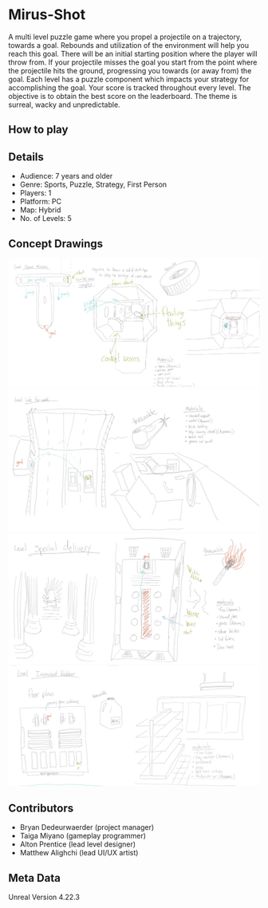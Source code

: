 # Mirus-Shot
A multi level puzzle game where you propel a projectile on a trajectory, towards a goal. Rebounds and utilization of the environment will help you reach this goal.
There will be an initial starting position where the player will throw from.
If your projectile misses the goal you start from the point where the projectile hits the ground, progressing you towards (or away from) the goal.
Each level has a puzzle component which impacts your strategy for accomplishing the goal. Your score is tracked throughout every level. The objective is to obtain the best score on the leaderboard.
The theme is surreal, wacky and unpredictable.

## How to play

## Details

- Audience: 7 years and older  
- Genre: Sports, Puzzle, Strategy, First Person  
- Players: 1  
- Platform: PC
- Map: Hybrid  
- No. of Levels: 5

## Concept Drawings
![Alt](images/space-level.jpg)
![Alt](images/late-to-work-level.jpg)
![Alt](images/special-delivery-level.jpg)
![Alt](images/robber-level.jpg)

## Contributors
- Bryan Dedeurwaerder (project manager)    
- Taiga Miyano (gameplay programmer)  
- Alton Prentice  (lead level designer)    
- Matthew Alighchi (lead UI/UX artist)

## Meta Data
Unreal Version 4.22.3
